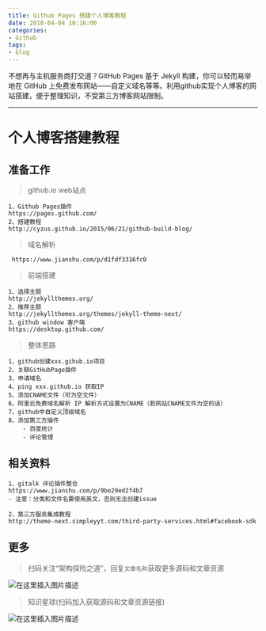 ```yaml
---
title: Github Pages 搭建个人博客教程
date: 2018-04-04 10:16:00
categories:
- Github
tags:
- blog
---
```


不想再与主机服务商打交道？GitHub Pages 基于 Jekyll 构建，你可以轻而易举地在 GitHub 上免费发布网站——自定义域名等等。利用github实现个人博客的网站搭建，便于整理知识，不受第三方博客网站限制。

---

# 个人博客搭建教程

## 准备工作

> github.io web站点

    1、Github Pages插件
    https://pages.github.com/
    2、搭建教程
    http://cyzus.github.io/2015/06/21/github-build-blog/   

> 域名解析

     https://www.jianshu.com/p/d1fdf3316fc0

> 前端搭建

    1、选择主题
    http://jekyllthemes.org/
    2、推荐主题
    http://jekyllthemes.org/themes/jekyll-theme-next/
    3、github window 客户端
    https://desktop.github.com/

> 整体思路

    1、github创建xxx.gihub.io项目
    2、关联GitHubPage插件
    3、申请域名
    4、ping xxx.github.io 获取IP
    5、添加CNAME文件（可为空文件）
    6、阿里云免费域名解析 IP 解析方式设置为CNAME（若网站CNAME文件为空的话）
    7、github中自定义顶级域名
    8、添加第三方插件
        - 百度统计
        - 评论管理

## 相关资料

    1、gitalk 评论插件整合
    https://www.jianshu.com/p/9be29ed2f4b7
    - 注意：分类和文件名要使用英文，否则无法创建issue

    2、第三方服务集成教程
    http://theme-next.simpleyyt.com/third-party-services.html#facebook-sdk


## 更多

> 扫码关注“架构探险之道”，回复`文章名称`获取更多源码和文章资源

![在这里插入图片描述](https://img-blog.csdnimg.cn/20190403222309957.png?x-oss-process=image/watermark,type_ZmFuZ3poZW5naGVpdGk,shadow_10,text_aHR0cHM6Ly9ibG9nLmNzZG4ubmV0L3NpbmF0XzI4NjkwNDE3,size_16,color_FFFFFF,t_70)

> 知识星球(扫码加入获取源码和文章资源链接)

![在这里插入图片描述](https://img-blog.csdnimg.cn/20190403222322267.jpeg?x-oss-process=image/watermark,type_ZmFuZ3poZW5naGVpdGk,shadow_10,text_aHR0cHM6Ly9ibG9nLmNzZG4ubmV0L3NpbmF0XzI4NjkwNDE3,size_16,color_FFFFFF,t_70)

